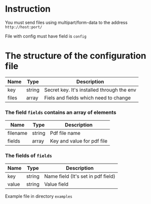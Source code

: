 # Instruction
You must send files using multipart/form-data to the address
`http://host:port/`

File with config must have field is `config`

# The structure of the configuration file
| Name | Type | Description |
| --- | --- | --- |
| key | string | Secret key. It's installed through the env |
| files | array | Fiels and fields which need to change |

### The field `fields` contains an array of elements
| Name | Type | Description | 
| --- | --- | --- |
| filename | string | Pdf file name |
| fields | array | Key and value for pdf file |

### The fields of `fields`
| Name | Type | Description | 
| --- | --- | --- |
| key | string | Name field (It's set in pdf field) |
| value | string | Value field |


Example file in directory `examples`
